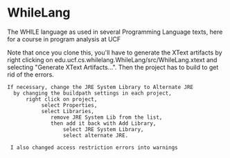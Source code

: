 # WhileLang
The WHILE language as used in several Programming Language texts, here for a course in program analysis at UCF

Note that once you clone this, you'll have to generate the XText artifacts by right clicking on edu.ucf.cs.whilelang.WhileLang/src/WhileLang.xtext and selecting "Generate XText Artifacts...". Then the project has to build to get rid of the errors.

    If necessary, change the JRE System Library to Alternate JRE
      by changing the buildpath settings in each project,
          right click on project,
               select Properties,
               select Libraries,
                  remove JRE System Lib from the list,
                  then add it back with Add Library,
                      select JRE System Library,
                      select alternate JRE.

     I also changed access restriction errors into warnings
